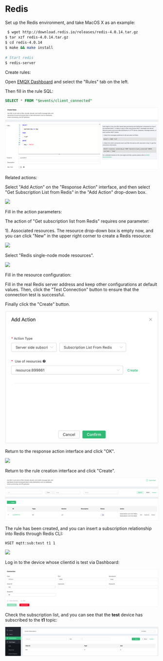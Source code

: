 # Redis

Set up the Redis environment, and take MacOS X as an example:

```bash
 $ wget http://download.redis.io/releases/redis-4.0.14.tar.gz
$ tar xzf redis-4.0.14.tar.gz
$ cd redis-4.0.14
$ make && make install

# Start redis
$ redis-server
```

Create rules:

Open [EMQX Dashboard](http://127.0.0.1:18083/#/rules) and select the "Rules" tab on the left.

Then fill in the rule SQL:

```sql
SELECT * FROM "$events/client_connected"
```

![](./assets/rule-engine/redis_sub_1.png)

Related actions:

Select "Add Action" on the "Response Action" interface, and then select "Get Subscription List from Redis" in the "Add Action" drop-down box.

![](./assets/rule-engine/redis_sub_2.png)

Fill in the action parameters:

The action of "Get subscription list from Redis" requires one parameter:

1). Associated resources. The resource drop-down box is empty now, and you can click "New" in the upper right corner to create a Redis resource:

![](./assets/rule-engine/redis_sub_3.png)

Select "Redis single-node mode resources".

![](./assets/rule-engine/offline_msg_4.png)

Fill in the resource configuration:

Fill in the real Redis server address and keep other configurations at default values. Then, click the "Test Connection" button to ensure that the connection test is successful.

Finally click the "Create" button.

![](./assets/rule-engine/redis_sub_5.png)

Return to the response action interface and click "OK".

![](./assets/rule-engine/redis_sub_6.png)

Return to the rule creation interface and click "Create".

![](./assets/rule-engine/redis_sub_7.png)

The rule has been created, and you can insert a subscription relationship into Redis through  Redis CLI:

```bash
HSET mqtt:sub:test t1 1
```

![](./assets/rule-engine/redis_sub_8.png)

Log in to the device whose clientid is test via Dashboard:

![](./assets/rule-engine/redis_sub_9.png)

Check the subscription list, and you can see that the **test** device has subscribed to the **t1** topic:

![](./assets/rule-engine/redis_sub_10.png)

